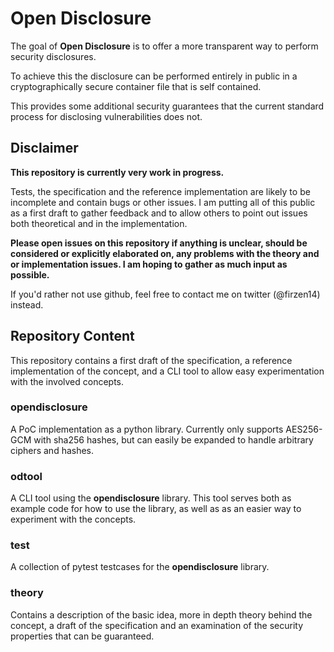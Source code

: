 # Open Disclosure
The goal of **Open Disclosure** is to offer a more transparent way to perform security disclosures.

To achieve this the disclosure can be performed entirely in public in a cryptographically secure container file that is self contained.

This provides some additional security guarantees that the current standard process for disclosing vulnerabilities does not.

## Disclaimer
**This repository is currently very work in progress.**

Tests, the specification and the reference implementation are likely to be incomplete and contain bugs or other issues. I am putting all of this public as a first draft to gather feedback and to allow others to point out issues both theoretical and in the implementation.

**Please open issues on this repository if anything is unclear, should be considered or explicitly elaborated on, any problems with the theory and or implementation issues. I am hoping to gather as much input as possible.**

If you'd rather not use github, feel free to contact me on twitter (@firzen14) instead.

## Repository Content
This repository contains a first draft of the specification, a reference implementation of the concept, and a CLI tool to allow easy experimentation with the involved concepts.

### opendisclosure
A PoC implementation as a python library.
Currently only supports AES256-GCM with sha256 hashes, but can easily be expanded to handle arbitrary ciphers and hashes.

### odtool
A CLI tool using the **opendisclosure** library.
This tool serves both as example code for how to use the library, as well as as an easier way to experiment with the concepts.

### test
A collection of pytest testcases for the **opendisclosure** library.

### theory
Contains a description of the basic idea, more in depth theory behind the concept, a draft of the specification and an examination of the security properties that can be guaranteed.